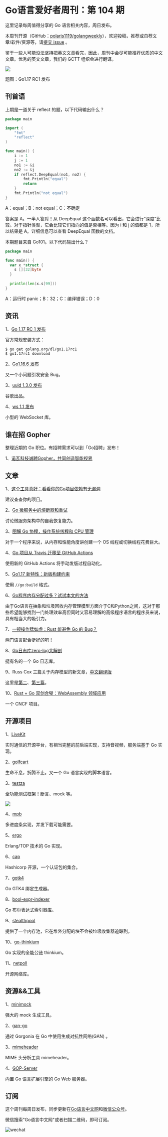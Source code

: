 # Go语言爱好者周刊：第 104 期

这里记录每周值得分享的 Go 语言相关内容，周日发布。

本周刊开源（GitHub：[polaris1119/golangweekly](https://github.com/polaris1119/golangweekly)），欢迎投稿，推荐或自荐文章/软件/资源等，请[提交 issue](https://github.com/polaris1119/golangweekly/issues) 。

鉴于一些人可能没法坚持把英文文章看完，因此，周刊中会尽可能推荐优质的中文文章。优秀的英文文章，我们的 GCTT 组织会进行翻译。

![](imgs/issue104/cover.png)

题图：Go1.17 RC1 发布

## 刊首语

上期是一道关于 reflect 的题，以下代码输出什么？

```go
package main

import (
	"fmt"
	"reflect"
)

func main() {
	i := 1
	j := 1
	no1 := &i
	no2 := &j
	if reflect.DeepEqual(no1, no2) {
		fmt.Println("equal")
		return
	}
	fmt.Println("not equal")
}
```

A：equal；B：not equal；C：不确定

答案是 A。一半人答对！从 DeepEqual 这个函数名可以看出，它会进行“深度”比较。对于指针类型，它会比较它们指向的值是否相等。因为 i 和 j 的值都是 1，所以结果是 A。详细信息可以查看 DeepEqual 函数的文档。

本期题目来自 Go101。以下代码输出什么？

```go
package main

func main() {
  var x *struct {
    s [][32]byte
  }
  
  println(len(x.s[99]))
}
```

A：运行时 panic；B：32；C：编译错误；D：0

## 资讯

1、[Go 1.17 RC 1 发布](https://groups.google.com/g/golang-announce/c/gJE7OtHlRbM/m/21x8zAR-AAAJ)

官方常规安装方式：

```bash
$ go get golang.org/dl/go1.17rc1
$ go1.17rc1 download
```

2、[Go1.16.6 发布](https://mp.weixin.qq.com/s/s1q6YKzFX0FLec394es-0g)

又一个小问题引发安全 Bug。

3、[uuid 1.3.0 发布](https://github.com/google/uuid)

谷歌出品。

4、[ws 1.1 发布](https://github.com/gobwas/ws)

小型的 WebSocket 库。

## 谁在招 Gopher

整理近期的 Go 职位。有招聘需求可以到「Go招聘」发布！ 

1、[诺瓦科技诚聘Gopher，共同创造智能视界](https://mp.weixin.qq.com/s/Psgfopy8j5sZFX-l9uk4WQ)

## 文章

1、[这个工具真好：看看你的Go项目依赖有无漏洞](https://mp.weixin.qq.com/s/pzCefw0g82f6fNqiW3wqEg)

建议查查你的项目。

2、[Go 微服务中的熔断器和重试](https://mp.weixin.qq.com/s/4-n-mpSPrT8kbxRT1qv0Xw)

讨论微服务架构中的自我恢复能力。

3、[图解 Go 协程，操作系统线程和 CPU 管理](https://mp.weixin.qq.com/s/INW0vr9_9cQhbTBR5ho0Sw)

对于一个程序来说，从内存和性能角度讲创建一个 OS 线程或切换线程花费巨大。

4、[Go 项目从 Travis 迁移至 GitHub Actions](https://mp.weixin.qq.com/s/P8-ob4F70J03Hv_CQvJVcw)

使用新的 GitHub Actions 将手动发版过程自动化。

5、[Go1.17 新特性：新版构建约束](https://mp.weixin.qq.com/s/1JfYNZR8dH2eaCRuLJmJcg)

使用 `//go:build` 格式。

6、[Go程序内存分配过多？试试本文的方法](https://mp.weixin.qq.com/s/nQMgB76ecuF86TtO1NjiOA)

由于Go语言在抽象和垃圾回收内存管理模型方面介于C和Python之间，这对于那些希望能够找到一门处理效率高但同时又容易理解的高级程序语言的程序员来说，具有相当大的吸引力。

7、[一顿操作猛如虎：Rust 能避免 Go 的 Bug？](https://mp.weixin.qq.com/s/qxgTsATqGLjx89d9rE2Vmg)

两门语言配合挺好的吧！

8、[Go日志库zero-log大解剖](https://mp.weixin.qq.com/s/knayd7gQSChyDfSJCxh3uA)

挺有名的一个 Go 日志库。

9、Russ Cox 三篇关于内存模型的新文章，[中文翻译版](https://colobu.com/2021/06/30/hwmm/)

这里是[第二](https://colobu.com/2021/07/11/Programming-Language-Memory-Models/)、[第三篇](https://colobu.com/2021/07/13/Updating-the-Go-Memory-Model/)。

10、[Rust + Go 双剑合璧：WebAssembly 领域应用](https://mp.weixin.qq.com/s/501wCGxATJ0J7kGZqsKiJw)

一个 CNCF 项目。

## 开源项目

1、[LiveKit](https://livekit.io/)

实时通信的开源平台，有相当完整的前后端实现，支持音视频，服务端基于 Go 实现。

2、[golfcart](https://github.com/healeycodes/golfcart)

生命不息，折腾不止。又一个 Go 语言实现的脚本语言。

3、[testza](https://github.com/MarvinJWendt/testza)

全功能测试框架！断言、mock 等。

![](imgs/issue104/testza.png)

4、[mpb](https://github.com/vbauerster/mpb)

多进度条实现，并发下载可能需要。

5、[ergo](https://github.com/halturin/ergo)

Erlang/TOP 技术的 Go 实现。

6、[cap](https://github.com/hashicorp/cap)

Hashicorp 开源，一个认证包的集合。

7、[gotk4](https://github.com/diamondburned/gotk4)

Go GTK4 绑定生成器。

8、[bool-expr-indexer](https://github.com/csimplestring/bool-expr-indexer)

Go 布尔表达式索引器库。

9、[stealthpool](https://github.com/Link512/stealthpool)

提供了一个内存池，它在堆外分配的块不会被垃圾收集器追踪到。

10、[go-thinkium](https://github.com/ThinkiumGroup/go-thinkium)

Go 实现的全能公链 thinkium。

11、[netpoll](https://github.com/cloudwego/netpoll)

开源网络库。

## 资源&&工具

1、[minimock](https://github.com/gojuno/minimock)

强大的 mock 生成工具。

2、[gan-go](https://github.com/LdDl/gan-go)

通过 Gorgonia 在 Go 中使用生成对抗性网络(GAN) 。

3、[mimeheader](https://github.com/aohorodnyk/mimeheader)

MIME 头分析工具 mimeheader。

4、[GOP-Server](https://github.com/i-rme/GOP-Server)

内置 Go 语言扩展引擎的 Go Web 服务器。

## 订阅

这个周刊每周日发布，同步更新在[Go语言中文网](https://studygolang.com/go/weekly)和[微信公众号](https://weixin.sogou.com/weixin?query=Go%E8%AF%AD%E8%A8%80%E4%B8%AD%E6%96%87%E7%BD%91)。

微信搜索"Go语言中文网"或者扫描二维码，即可订阅。

![wechat](imgs/wechat.png)
